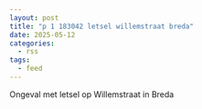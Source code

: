 ```yaml
---
layout: post
title: "p 1 183042 letsel willemstraat breda"
date: 2025-05-12
categories: 
  - rss
tags: 
  - feed
---
```


Ongeval met letsel op Willemstraat in Breda
